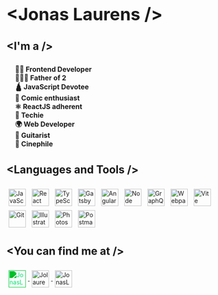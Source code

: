 <h1 style="font-size: 40px;">&ltJonas Laurens /></h1>

<section style="margin: 0 0 30px 0;">
<h3 style="font-size: 25px;">&ltI'm a /><h2>
<ul style="padding-left: 20px">
  <li style="list-style-type: none; font-size: 16px;">👨‍💻 Frontend Developer</li>
  <li style="list-style-type: none; font-size: 16px;">👨‍👧‍👦 Father of 2</li>
  <li style="list-style-type: none; font-size: 16px;">🛕 JavaScript Devotee</li>
  <li style="list-style-type: none; font-size: 16px;">🤩 Comic enthusiast</li>
  <li style="list-style-type: none; font-size: 16px;">⚛️ ReactJS adherent</li>
  <li style="list-style-type: none; font-size: 16px;">🚀 Techie</li>
  <li style="list-style-type: none; font-size: 16px;">🌍 Web Developer</li>
  <li style="list-style-type: none; font-size: 16px;">🎸 Guitarist</li>
  <li style="list-style-type: none; font-size: 16px;">🎥 Cinephile</li>
</ul>

</section>

<section style="margin: 0 0 30px 0;">
<h3 style="font-size: 25px;">&ltLanguages and Tools /></h2>
  <img style="height: 40px; width: 40px; margin: 5px;" src="https://upload.wikimedia.org/wikipedia/commons/9/99/Unofficial_JavaScript_logo_2.svg" alt="JavaScript" />
  <img style="height: 40px; width: 40px; margin: 5px;" src="https://upload.wikimedia.org/wikipedia/commons/4/47/React.svg" alt="React" />
  <img style="height: 40px; width: 40px; margin: 5px;" src="https://upload.wikimedia.org/wikipedia/commons/thumb/4/4c/Typescript_logo_2020.svg/1024px-Typescript_logo_2020.svg.png" alt="TypeScript" />
  <img style="height: 40px; width: 40px; margin: 5px;" src="https://www.datocms-assets.com/205/1624021714-cover.png?w=300" alt="Gatsby" />
  <img style="height: 40px; width: 40px; margin: 5px;" src="https://upload.wikimedia.org/wikipedia/commons/thumb/c/cf/Angular_full_color_logo.svg/640px-Angular_full_color_logo.svg.png" alt="Angular" />
  <img style="height: 40px; width: 40px; margin: 5px;" src="https://cdn.iconscout.com/icon/free/png-256/node-js-1174925.png" alt="Node" />
  <img style="height: 40px; width: 40px; margin: 5px;" src="https://upload.wikimedia.org/wikipedia/commons/thumb/1/17/GraphQL_Logo.svg/2048px-GraphQL_Logo.svg.png" alt="GraphQl" />
  <img style="height: 40px; width: 40px; margin: 5px;" src="https://webpack.js.org/icon-pwa-512x512.d3dae4189855b3a72ff9.png" alt="Webpack" />
  <img style="height: 40px; width: 40px; margin: 5px;" src="https://seeklogo.com/images/V/vite-logo-BFD4283991-seeklogo.com.png" alt="Vite" />
  <img style="height: 40px; width: 40px; margin: 5px;" src="https://www.vectorlogo.zone/logos/git-scm/git-scm-icon.svg" alt="Git" />
  <img style="height: 40px; width: 40px; margin: 5px;" src="https://upload.wikimedia.org/wikipedia/commons/thumb/f/fb/Adobe_Illustrator_CC_icon.svg/2101px-Adobe_Illustrator_CC_icon.svg.png" alt="Illustrator" />
  <img style="height: 40px; width: 40px; margin: 5px;" src="https://upload.wikimedia.org/wikipedia/commons/thumb/a/af/Adobe_Photoshop_CC_icon.svg/1051px-Adobe_Photoshop_CC_icon.svg.png" alt="Photoshop"/>
  <img style="height: 40px; width: 40px; margin: 5px;" src="https://www.vectorlogo.zone/logos/getpostman/getpostman-icon.svg" alt="Postman"/>
</section>

<section style="margin: 0 0 30px 0;">
  <h3 style="font-size: 25px;">&ltYou can find me at /></h2>
  <a href="https://jolau.be/" target="blank">
    <img style="height: 40px; width: 40px; margin: 5px;  filter: invert(60%) sepia(68%) saturate(1715%) hue-rotate(104deg) brightness(102%) contrast(102%);" align="center" src="https://cdn.pixabay.com/photo/2019/09/12/13/47/pictogram-4471660_960_720.png" alt="JonasLaurens" />
  </a>
  <a href="https://twitter.com/jonaslaurens" target="blank">
    <img style="height: 40px; width: 40px; margin: 5px;" align="center" src="https://seeklogo.com/images/T/twitter-2012-negative-logo-5C6C1F1521-seeklogo.com.png" alt="Jolaurens" />
  </a>
  <a href="https://www.linkedin.com/in/jonas-laurens-4bb092134/" target="blank">
    <img style="height: 40px; width: 40px; margin: 5px;" align="center" src="https://upload.wikimedia.org/wikipedia/commons/thumb/c/ca/LinkedIn_logo_initials.png/800px-LinkedIn_logo_initials.png" alt="JonasLaurens"/>
  </a>
</section>